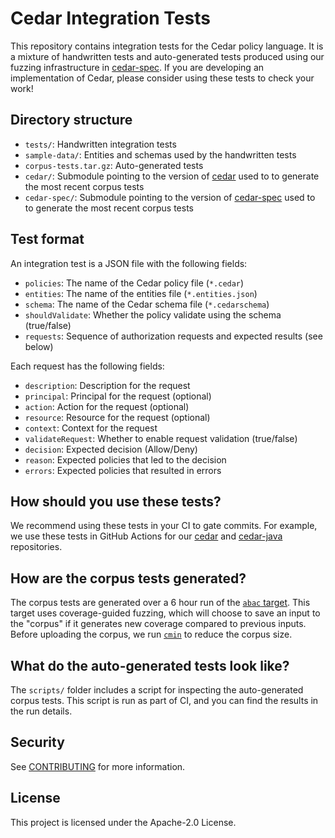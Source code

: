 # Cedar Integration Tests

This repository contains integration tests for the Cedar policy language. It is a mixture of handwritten tests and auto-generated tests produced using our fuzzing infrastructure in [cedar-spec](https://github.com/cedar-policy/cedar-spec). If you are developing an implementation of Cedar, please consider using these tests to check your work!

## Directory structure

* `tests/`: Handwritten integration tests
* `sample-data/`: Entities and schemas used by the handwritten tests
* `corpus-tests.tar.gz`: Auto-generated tests
* `cedar/`: Submodule pointing to the version of [cedar](https://github.com/cedar-policy/cedar) used to to generate the most recent corpus tests
* `cedar-spec/`: Submodule pointing to the version of [cedar-spec](https://github.com/cedar-policy/cedar-spec) used to to generate the most recent corpus tests

## Test format

An integration test is a JSON file with the following fields:

* `policies`: The name of the Cedar policy file (`*.cedar`)
* `entities`: The name of the entities file (`*.entities.json`)
* `schema`: The name of the Cedar schema file (`*.cedarschema`)
* `shouldValidate`: Whether the policy validate using the schema (true/false)
* `requests`: Sequence of authorization requests and expected results (see below)

Each request has the following fields:

* `description`: Description for the request
* `principal`: Principal for the request (optional)
* `action`: Action for the request (optional)
* `resource`: Resource for the request (optional)
* `context`: Context for the request
* `validateRequest`: Whether to enable request validation (true/false)
* `decision`: Expected decision (Allow/Deny)
* `reason`: Expected policies that led to the decision
* `errors`: Expected policies that resulted in errors

## How should you use these tests?

We recommend using these tests in your CI to gate commits. For example, we use these tests in GitHub Actions for our [cedar](https://github.com/cedar-policy/cedar) and [cedar-java](https://github.com/cedar-policy/cedar-java) repositories.

## How are the corpus tests generated?

The corpus tests are generated over a 6 hour run of the [`abac` target](https://github.com/cedar-policy/cedar-spec/blob/main/cedar-drt/fuzz/fuzz_targets/abac.rs). This target uses coverage-guided fuzzing, which will choose to save an input to the "corpus" if it generates new coverage compared to previous inputs. Before uploading the corpus, we run [`cmin`](https://manpages.ubuntu.com/manpages/bionic/man1/afl-cmin.1.html) to reduce the corpus size.

## What do the auto-generated tests look like?

The `scripts/` folder includes a script for inspecting the auto-generated corpus tests. This script is run as part of CI, and you can find the results in the run details.

## Security

See [CONTRIBUTING](CONTRIBUTING.md#security-issue-notifications) for more information.

## License

This project is licensed under the Apache-2.0 License.
